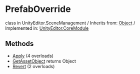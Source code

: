 # PrefabOverride
class in UnityEditor.SceneManagement
 / Inherits from: <a href="https://docs.unity3d.com/6000.0/Documentation/ScriptReference/Object.html">Object</a> / Implemented in: <a href="https://docs.unity3d.com/6000.0/Documentation/ScriptReference/UnityEditor.CoreModule.html">UnityEditor.CoreModule</a>

## Methods
- <a href="https://docs.unity3d.com/6000.0/Documentation/ScriptReference/PrefabOverride.Apply.html">Apply</a> (4 overloads)
- <a href="https://docs.unity3d.com/6000.0/Documentation/ScriptReference/PrefabOverride.GetAssetObject.html">GetAssetObject</a> returns Object
- <a href="https://docs.unity3d.com/6000.0/Documentation/ScriptReference/PrefabOverride.Revert.html">Revert</a> (2 overloads)
